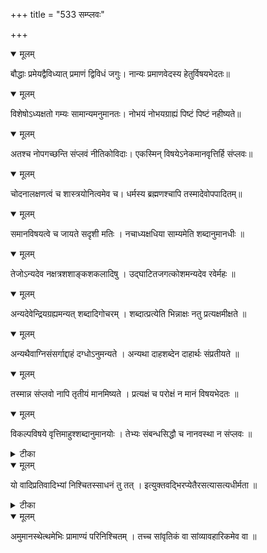 +++
title = "533 सम्प्लवः"

+++


<details open><summary>मूलम्</summary>

बौद्धाः प्रमेयद्वैविध्यात् प्रमाणं द्विविधं जगुः। नान्यः प्रमाणवेदस्य हेतुर्विषयभेदतः॥
</details>



<details open><summary>मूलम्</summary>

विशेषोऽध्यक्षतो गम्यः सामान्यमनुमानतः। नोभयं नोभयग्राह्यं पिष्टं पिष्टं नहीष्यते॥
</details>



<details open><summary>मूलम्</summary>

अतश्च नोपगच्छन्ति संप्लवं नीतिकोविदाः। एकस्मिन् विषयेऽनेकमानवृत्तिर्हि संप्लवः॥
</details>



<details open><summary>मूलम्</summary>

चोदनालक्षणत्वं च शास्त्रयोनित्वमेव च। धर्मस्य ब्रह्मणश्चापि तस्मादेवोपपादितम्॥
</details>



<details open><summary>मूलम्</summary>

समानविषयत्वे च जायते सदृशी मतिः । नचाध्यक्षधिया साम्यमेति शब्दानुमानधीः ॥
</details>



<details open><summary>मूलम्</summary>

तेजोऽन्यदेव नक्षत्रशशाङ्कशकलादिषु । उद्घाटितजगत्कोशमन्यदेव रवेर्महः ॥
</details>



<details open><summary>मूलम्</summary>

अन्यदेवेन्द्रियग्रह्यमन्यत् शब्दादिगोचरम् । शब्दात्प्रत्येति भिन्नाक्षः नतु प्रत्यक्षमीक्षते ॥
</details>



<details open><summary>मूलम्</summary>

अन्यथैवाग्निसंसर्गाद्दाहं दग्धोऽनुमन्यते । अन्यथा दाहशब्देन दाहार्थः संप्रतीयते ॥
</details>



<details open><summary>मूलम्</summary>

तस्मान्न संप्लवो नापि तृतीयं मानमिष्यते । प्रत्यक्षं च परोक्षं न मानं विषयभेदतः ॥
</details>



<details open><summary>मूलम्</summary>

विकल्पविषये वृत्तिमाहुश्शब्दानुमानयोः । तेभ्यः संबन्धसिद्धौ च नानवस्था न संप्लवः ॥
</details>



<details><summary>टीका</summary>

न्या. म.[33]
</details>



<details open><summary>मूलम्</summary>

यो वादिप्रतिवादिभ्यां निश्चितस्साधनं तु तत् । इत्युक्तवद्भिरप्येतैरसत्यासत्यधीर्मता ॥
</details>



<details><summary>टीका</summary>

न्या. र.[250]
</details>



<details open><summary>मूलम्</summary>

अमुमानस्थेत्थमेभिः प्रामाण्यं परिनिश्चितम् । तच्च सांवृतिकं वा सांव्यावहारिकमेव वा ॥
</details>

